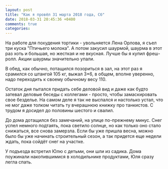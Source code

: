 ```yaml
---
layout: post
title: "Как я провёл 31 марта 2018 года, Сб"
date: 2018-03-31 20:45:36 +0400
comments: true
categories: 
---
```

На работе для похудения тортики - увольняется Лена Орлова, я съел три куска "Птичьего молока". А потом закусил шаурмой, шаурма в этот раз хоть и большая, но жесткая и не вкусная. Лучше бы я купил фреш-ролл. Акции шаурмы значительно упали.

В обед, как обычно, потащился позориться в зал, на этот раз я срамился со штангой 105 кг, выжал 3\*6, в общем, вполне уверенно, надо переходить к своему обычному весу 110. 

Остаток дня пытался придать себе деловой вид и даже как будто затевал деловые беседы с коллегами - просто, чтобы замаскировать свое безделье. На самом деле я так не выспался и настолько устал, что не мог даже толком читать ту вчерашнюю книжку про танкистов. С трудом я досидел до половины шестого и свалил.

До дома дотащился без замечаний, на улице по-прежнему минус. Снег успел немного подтаять, пока светило солнце, но как только оно стало снижаться, все снова замерзла. Если бы уже пришла весна, можно было бы уже начинать строительный сезон, а так придется еще недели ждать, пока сойдёт снег на участке.

У подъезда встретил Юлю с детьми, они шли из садика. Дома поужинали накопившимися в холодильнике продуктами, Юля сразу легла спать.

